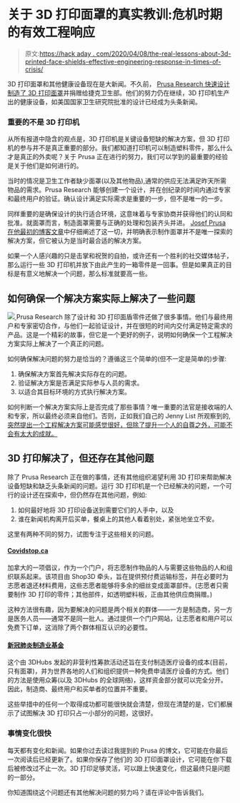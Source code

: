 # 关于 3D 打印面罩的真实教训:危机时期的有效工程响应

> 原文:[https://hack aday . com/2020/04/08/the-real-lessons-about-3d-printed-face-shields-effective-engineering-response-in-times-of-crisis/](https://hackaday.com/2020/04/08/the-real-lessons-about-3d-printed-face-shields-effective-engineering-response-in-times-of-crisis/)

3D 打印面罩和其他健康设备现在是大新闻。不久前， [Prusa Research 快速设计制造了 3D 打印面罩](https://hackaday.com/2020/03/20/prusa-advises-on-printed-medical-devices-releases-face-shield/)并捐赠给捷克卫生部。他们的努力仍在继续，3D 打印机生产出的健康设备，如美国国家卫生研究院批准的设计已经成为头条新闻。

### 重要的不是 3D 打印机

从所有报道中隐含的观点是，3D 打印机是关键设备短缺的解决方案，但 3D 打印机的参与并不是真正重要的部分。我们都知道打印机可以制造塑料零件，那么什么才是真正的外卖呢？关于 Prusa 正在进行的努力，我们可以学到的最重要的经验是关于他们是如何进行的。

当时的情况是卫生工作者缺少面罩(以及其他物品),通常的供应无法满足昨天所需物品的需求。Prusa Research 能够创建一个设计，并在创纪录的时间内通过专家和最终用户的验证。确认设计满足实际需求是重要的一步，但不是唯一的一步。

同样重要的是确保设计的执行适合环境，这意味着与专家协商并获得他们的认同和批准。就面罩而言，制造面罩需要与正确的处理和包装齐头并进。 [Josef Prusa 在他最初的博客文章](https://blog.prusaprinters.org/from-design-to-mass-3d-printing-of-medical-shields-in-three-days/)中仔细阐述了这一切，并明确表示制作面罩并不是唯一探索的解决方案，但它被认为是当时最合适的解决方案。

如果一个人感兴趣的只是击掌和祝贺的自拍，或许还有一个胜利的社交媒体帖子，那么运行一些 3D 打印机并放下由此产生的一箱零件是一回事。但是如果真正的目标是有意义地解决一个问题，那么标准就要高一些。

## 如何确保一个解决方案实际上解决了一些问题

[![](../Images/4c28d617fac12d327ed771714870f4db.png) ](https://hackaday.com/wp-content/uploads/2020/04/hackaday-quote-in-body-3Dprinting.png) Prusa Research 除了设计和 3D 打印面盾零件还做了很多事情。他们与最终用户和专家密切合作，与他们一起验证设计，并在很短的时间内交付满足特定需求的产品。这是一个精彩的故事，但它是一个更好的例子，说明如何确保一个工程解决方案实际上解决了一个真正的问题。

如何确保解决问题的努力是恰当的？遵循这三个简单的(但不一定是简单的)步骤:

1.  确保解决方案首先解决实际存在的问题。
2.  验证解决方案是否满足实际参与人员的需求。
3.  以适合其目标环境的方式执行解决方案。

如何判断一个解决方案实际上是否完成了那些事情？唯一重要的法官是接收端的人和专家，所以最终必须来自他们。否则，正如我们自己的 Jenny List 所观察到的,[突然提出一个工程解决方案可能感觉很好，但除了提升一个人的自尊之外，可能不会有太大的成就。](https://hackaday.com/2017/08/03/avoiding-the-engineer-saviour-trap/)

## 3D 打印解决了，但还存在其他问题

除了 Prusa Research 正在做的事情，还有其他组织渴望利用 3D 打印来帮助解决设备短缺和缺乏头条新闻的问题。运行 3D 打印机是一个已经解决的问题，一个可行的设计还在探索中，但仍然存在其他问题，例如:

1.  如何最好地将 3D 打印设备送到需要它们的人手中，以及
2.  谁在新闻机构离开后买单，餐桌上的其他人看着别处，紧张地坐立不安。

这里有两种不同的努力，试图专注于这些相关的问题。

#### [Covidstop.ca](http://covidstop.ca/)

加拿大的一项倡议，作为一个门户，将志愿制作物品的人与需要这些物品的人和组织联系起来。该项目由 Shop3D 牵头，旨在提供预付费运输标签，并在必要时为志愿者退还材料费用，这些志愿者能够将多余的细丝变成面罩部件。(志愿者只需要制作 3D 打印的零件；其他部件，如透明塑料板，正由其他供应商捐赠。)

这种方法很有趣，因为要解决的问题是两个相关的群体——一方是制造商，另一方是医务人员——通常不是同一批人。通过提供一个门户网站，让志愿者和用户可以免费下订单，这消除了两个群体相互认识的必要性。

#### [新冠肺炎制造业基金](https://www.gofundme.com/f/covid19-manufacturing-fund)

这个由 3DHubs 发起的非营利性筹款活动还旨在支付制造医疗设备的成本(目前，只有面罩)，并为世界各地的人们和组织提供一种免费申请医疗设备的方式。他们的方法是使用众筹(以及 3DHubs 的全球网络)，这样资金部分就可以完全分开。因此，制造商、最终用户和买单者的位置并不重要。

这些举措中的任何一个取得成功都可能很快就会清楚，但现在清楚的是，它们都展示了试图解决 3D 打印只占一小部分的问题，这很好。

### 事情变化很快

每天都有变化和新闻。如果你过去读过我提到的 Prusa 的博文，它可能在你最后一次阅读后已经更新了。如果你保存了他们的 3D 打印面罩设计，它可能在你下载后被修改过不止一次。3D 打印足够灵活，可以跟上快速变化，但这最终只是问题的一部分。

你知道围绕这个问题还有其他解决问题的努力吗？请在评论中告诉我们。
